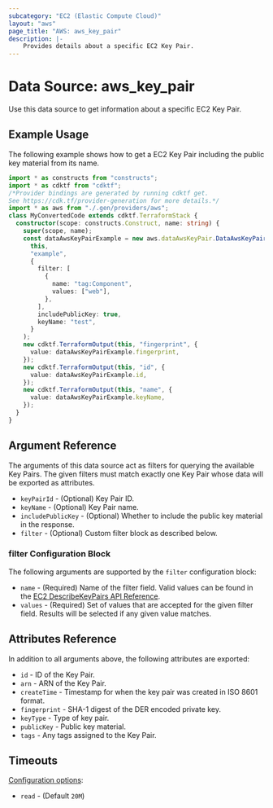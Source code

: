 ```yaml
---
subcategory: "EC2 (Elastic Compute Cloud)"
layout: "aws"
page_title: "AWS: aws_key_pair"
description: |-
    Provides details about a specific EC2 Key Pair.
---
```


# Data Source: aws_key_pair

Use this data source to get information about a specific EC2 Key Pair.

## Example Usage

The following example shows how to get a EC2 Key Pair including the public key material from its name.

```typescript
import * as constructs from "constructs";
import * as cdktf from "cdktf";
/*Provider bindings are generated by running cdktf get.
See https://cdk.tf/provider-generation for more details.*/
import * as aws from "./.gen/providers/aws";
class MyConvertedCode extends cdktf.TerraformStack {
  constructor(scope: constructs.Construct, name: string) {
    super(scope, name);
    const dataAwsKeyPairExample = new aws.dataAwsKeyPair.DataAwsKeyPair(
      this,
      "example",
      {
        filter: [
          {
            name: "tag:Component",
            values: ["web"],
          },
        ],
        includePublicKey: true,
        keyName: "test",
      }
    );
    new cdktf.TerraformOutput(this, "fingerprint", {
      value: dataAwsKeyPairExample.fingerprint,
    });
    new cdktf.TerraformOutput(this, "id", {
      value: dataAwsKeyPairExample.id,
    });
    new cdktf.TerraformOutput(this, "name", {
      value: dataAwsKeyPairExample.keyName,
    });
  }
}

```

## Argument Reference

The arguments of this data source act as filters for querying the available
Key Pairs. The given filters must match exactly one Key Pair
whose data will be exported as attributes.

* `keyPairId` - (Optional) Key Pair ID.
* `keyName` - (Optional) Key Pair name.
* `includePublicKey` - (Optional) Whether to include the public key material in the response.
* `filter` -  (Optional) Custom filter block as described below.

### filter Configuration Block

The following arguments are supported by the `filter` configuration block:

* `name` - (Required) Name of the filter field. Valid values can be found in the [EC2 DescribeKeyPairs API Reference](https://docs.aws.amazon.com/AWSEC2/latest/APIReference/API_DescribeKeyPairs.html).
* `values` - (Required) Set of values that are accepted for the given filter field. Results will be selected if any given value matches.

## Attributes Reference

In addition to all arguments above, the following attributes are exported:

* `id` - ID of the Key Pair.
* `arn` - ARN of the Key Pair.
* `createTime` - Timestamp for when the key pair was created in ISO 8601 format.
* `fingerprint` - SHA-1 digest of the DER encoded private key.
* `keyType` - Type of key pair.
* `publicKey` - Public key material.
* `tags` - Any tags assigned to the Key Pair.

## Timeouts

[Configuration options](https://developer.hashicorp.com/terraform/language/resources/syntax#operation-timeouts):

- `read` - (Default `20M`)

<!-- cache-key: cdktf-0.17.0-pre.15 input-82ada2fb1e4287f400a50474287a942ce63c6def4011e50ab577fc6290c9331b -->